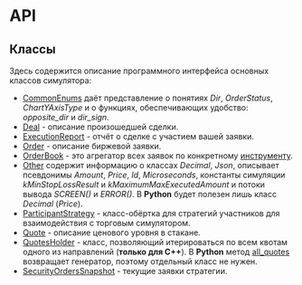 # API

## Классы

Здесь содержится описание программного интерфейса основных классов симулятора:

- [CommonEnums](CommonEnums.md) даёт представление о понятиях *Dir*, *OrderStatus*, *ChartYAxisType* и о функциях, обеспечивающих удобство: *opposite_dir* и *dir_sign*.
- [Deal](Deal.md) - описание произошедшей сделки.
- [ExecutionReport](ExecutionReport.md) - отчёт о сделке с участием вашей заявки.
- [Order](Order.md) - описание биржевой заявки.
- [OrderBook](OrderBook.md) - это агрегатор всех заявок по конкретному [инструменту](/terms.md#instrument).
- [Other](Other.md) содержит информацию о классах *Decimal*, *Json*, описывает псевдонимы *Amount*, *Price*, *Id*, *Microseconds*, константы симуляции *kMinStopLossResult* и *kMaximumMaxExecutedAmount* и потоки вывода *SCREEN()* и *ERROR()*.
  В **Python** будет полезен лишь класс *Decimal* (*Price*).
- [ParticipantStrategy](ParticipantStrategy.md) - класс-обёртка для стратегий участников для взаимодействия с торговым симулятором.
- [Quote](Quote.md) - описание ценового уровня в стакане.
- [QuotesHolder](QuotesHolder.md) - класс, позволяющий итерироваться по всем квотам одного из направлений (**только для C++**). В **Python** метод [all_quotes](OrderBook.md#all_quotes) возвращает генератор, поэтому отдельный класс не нужен.
- [SecurityOrdersSnapshot](SecurityOrdersSnapshot.md) - текущие заявки стратегии.
